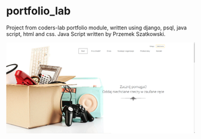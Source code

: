 # portfolio_lab

Project from coders-lab portfolio module, written using django, psql, java script, html and css. Java Script written by Przemek Szatkowski.

![site view](portfolio_app/static/images/portfolio_lab_screen.png)

